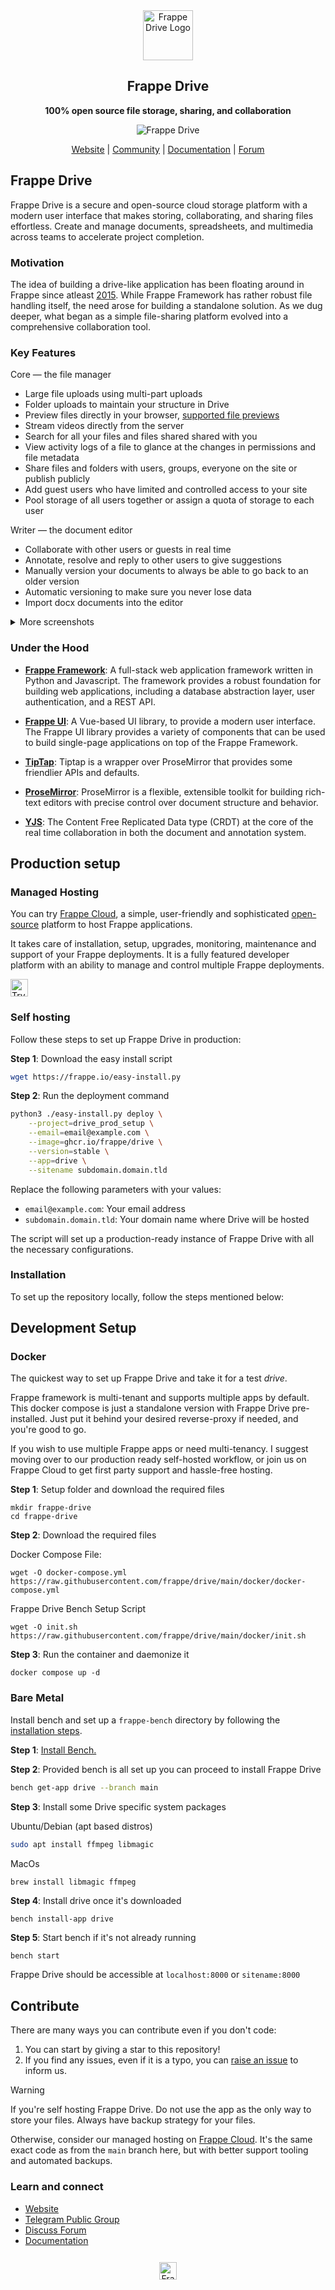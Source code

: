 <div align="center">
  <a href="https://frappe.io/products/drive">
    <img src=".github/new_logo.svg" height="80" width="80" alt="Frappe Drive Logo">
  </a>
  <h2>Frappe Drive</h2>

**100% open source file storage, sharing, and collaboration**

![Frappe Drive](https://github.com/user-attachments/assets/8b4b33ad-afb4-4e64-ac10-987076c66d57)

[Website](https://frappe.io/drive) <!-- | [Demo](https://www.figma.com/community/file/949266436474872912) --> | [Community](https://t.me/frappedrive) | [Documentation](https://docs.frappe.io/drive/quick-start) | [Forum](https://discuss.frappe.io/)

</div>

## Frappe Drive

Frappe Drive is a secure and open-source cloud storage platform with a modern user interface that makes storing, collaborating, and sharing files effortless. Create and manage documents, spreadsheets, and multimedia across teams to accelerate project completion.

### Motivation

The idea of building a drive-like application has been floating around in Frappe since atleast [2015](https://github.com/frappe/frappe/issues/8723#issuecomment-164223523). While Frappe Framework has rather robust file handling itself, the need arose for building a standalone solution. As we dug deeper, what began as a simple file-sharing platform evolved into a comprehensive collaboration tool.

### Key Features

Core — the file manager

- Large file uploads using multi-part uploads
- Folder uploads to maintain your structure in Drive
- Preview files directly in your browser, [supported file previews](https://docs.frappe.io/drive/previews)
- Stream videos directly from the server
- Search for all your files and files shared shared with you
- View activity logs of a file to glance at the changes in permissions and file metadata
- Share files and folders with users, groups, everyone on the site or publish publicly
- Add guest users who have limited and controlled access to your site
- Pool storage of all users together or assign a quota of storage to each user

Writer — the document editor

- Collaborate with other users or guests in real time
- Annotate, resolve and reply to other users to give suggestions
- Manually version your documents to always be able to go back to an older version
- Automatic versioning to make sure you never lose data
- Import docx documents into the editor


<details>
<summary>More screenshots</summary>

![Image Preview](https://github.com/user-attachments/assets/993cbd87-a96c-4e5c-8737-0c03c9222723)

![File Sharing Dialog](https://github.com/user-attachments/assets/acb1a542-53d1-4d0e-b2e2-6c9b87f04e69)

![Editor](https://github.com/user-attachments/assets/fe87dfd1-3f55-42df-94b9-f7baed03a391)

![Editor with real time editing](https://github.com/user-attachments/assets/f89a2fab-e618-4d7d-90a6-aaa2cf45fa55)

</details>

### Under the Hood

- [**Frappe Framework**](https://github.com/frappe/frappe): A full-stack web application framework written in Python and Javascript. The framework provides a robust foundation for building web applications, including a database abstraction layer, user authentication, and a REST API.

- [**Frappe UI**](https://github.com/frappe/frappe-ui): A Vue-based UI library, to provide a modern user interface. The Frappe UI library provides a variety of components that can be used to build single-page applications on top of the Frappe Framework.

- [**TipTap**](https://github.com/ueberdosis/tiptap): Tiptap is a wrapper over ProseMirror that provides some friendlier APIs and defaults.

- [**ProseMirror**](https://github.com/prosemirror): ProseMirror is a flexible, extensible toolkit for building rich-text editors with precise control over document structure and behavior.

- [**YJS**](https://github.com/yjs/yjs): The Content Free Replicated Data type (CRDT) at the core of the real time collaboration in both the document and annotation system.

## Production setup

### Managed Hosting

You can try [Frappe Cloud](https://frappecloud.com), a simple, user-friendly and sophisticated [open-source](https://github.com/frappe/press) platform to host Frappe applications.

It takes care of installation, setup, upgrades, monitoring, maintenance and support of your Frappe deployments. It is a fully featured developer platform with an ability to manage and control multiple Frappe deployments.

<div>
	<a href="https://frappecloud.com/drive/signup" target="_blank">
		<picture>
			<source media="(prefers-color-scheme: dark)" srcset="https://frappe.io/files/try-on-fc-white.png">
			<img src="https://frappe.io/files/try-on-fc-black.png" alt="Try on Frappe Cloud" height="28" />
		</picture>
	</a>
</div>

### Self hosting

Follow these steps to set up Frappe Drive in production:

**Step 1**: Download the easy install script

```bash
wget https://frappe.io/easy-install.py
```

**Step 2**: Run the deployment command

```bash
python3 ./easy-install.py deploy \
    --project=drive_prod_setup \
    --email=email@example.com \
    --image=ghcr.io/frappe/drive \
    --version=stable \
    --app=drive \
    --sitename subdomain.domain.tld
```

Replace the following parameters with your values:

- `email@example.com`: Your email address
- `subdomain.domain.tld`: Your domain name where Drive will be hosted

The script will set up a production-ready instance of Frappe Drive with all the necessary configurations.

### Installation

To set up the repository locally, follow the steps mentioned below:

## Development Setup

### Docker

The quickest way to set up Frappe Drive and take it for a test _drive_.

Frappe framework is multi-tenant and supports multiple apps by default. This docker compose is just a standalone version with Frappe Drive pre-installed. Just put it behind your desired reverse-proxy if needed, and you're good to go.

If you wish to use multiple Frappe apps or need multi-tenancy. I suggest moving over to our production ready self-hosted workflow, or join us on Frappe Cloud to get first party support and hassle-free hosting.

**Step 1**: Setup folder and download the required files

```
mkdir frappe-drive
cd frappe-drive
```

**Step 2**: Download the required files

Docker Compose File:

```
wget -O docker-compose.yml https://raw.githubusercontent.com/frappe/drive/main/docker/docker-compose.yml
```

Frappe Drive Bench Setup Script

```
wget -O init.sh https://raw.githubusercontent.com/frappe/drive/main/docker/init.sh
```

**Step 3**: Run the container and daemonize it

```
docker compose up -d
```

### Bare Metal

Install bench and set up a `frappe-bench` directory by following the [installation steps](https://frappeframework.com/docs/user/en/installation).

**Step 1**: [Install Bench.](https://frappeframework.com/docs/user/en/installation)

**Step 2**: Provided bench is all set up you can proceed to install Frappe Drive

```sh
bench get-app drive --branch main
```

**Step 3**: Install some Drive specific system packages

Ubuntu/Debian (apt based distros)

```sh
sudo apt install ffmpeg libmagic
```

MacOs

```sh
brew install libmagic ffmpeg
```

**Step 4**: Install drive once it's downloaded

```
bench install-app drive
```

**Step 5**: Start bench if it's not already running

```
bench start
```

Frappe Drive should be accessible at `localhost:8000` or `sitename:8000`

## Contribute

There are many ways you can contribute even if you don't code:

1. You can start by giving a star to this repository!
2. If you find any issues, even if it is a typo, you can [raise an issue](https://github.com/frappe/drive/issues/new) to inform us.

> [!WARNING]  
> If you're self hosting Frappe Drive. Do not use the app as the only way to store your files. Always have backup strategy for your files.
>
> Otherwise, consider our managed hosting on [Frappe Cloud](https://frappecloud.com/). It's the same exact code as from the `main` branch here, but with better support tooling and automated backups.

### Learn and connect

- [Website](https://frappe.io/drive)
- [Telegram Public Group](https://t.me/frappedrive)
- [Discuss Forum](https://discuss.frappe.io/)
- [Documentation](https://docs.frappe.io/drive/quick-start)

<div align="center" style="padding-top: 0.75rem;">
	<a href="https://frappe.io" target="_blank">
		<picture>
			<source media="(prefers-color-scheme: dark)" srcset="https://frappe.io/files/Frappe-white.png">
			<img src="https://frappe.io/files/Frappe-black.png" alt="Frappe Technologies" height="28"/>
		</picture>
	</a>
</div>
